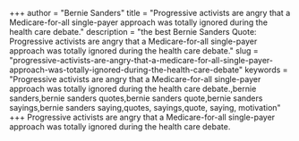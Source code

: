 +++
author = "Bernie Sanders"
title = "Progressive activists are angry that a Medicare-for-all single-payer approach was totally ignored during the health care debate."
description = "the best Bernie Sanders Quote: Progressive activists are angry that a Medicare-for-all single-payer approach was totally ignored during the health care debate."
slug = "progressive-activists-are-angry-that-a-medicare-for-all-single-payer-approach-was-totally-ignored-during-the-health-care-debate"
keywords = "Progressive activists are angry that a Medicare-for-all single-payer approach was totally ignored during the health care debate.,bernie sanders,bernie sanders quotes,bernie sanders quote,bernie sanders sayings,bernie sanders saying,quotes, sayings,quote, saying, motivation"
+++
Progressive activists are angry that a Medicare-for-all single-payer approach was totally ignored during the health care debate.

